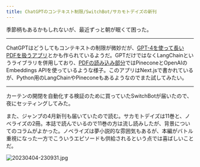 ```yaml
---
title: ChatGPTのコンテキスト制限/SwitchBot/サカモトデイズの新刊
---
```


季節柄もあるかもしれないが、最近ずっと朝が眠くて困った。

---

ChatGPTはどうしてもコンテキストの制限が微妙だが、[GPT-4を使って長いPDFを扱うアプリ](https://github.com/mayooear/gpt4-pdf-chatbot-langchain)とかも作られているようだ。GPTだけではなくLangChainというライブラリを併用しており、[PDFの読み込み部分](https://github.com/mayooear/gpt4-pdf-chatbot-langchain/blob/main/scripts/ingest-data.ts)ではPineconeとOpenAIのEmbeddings APIを使っているような様子。このアプリはNext.jsで書かれているが、Python用のLangChainやPineconeもあるようなのでまた試してみたい。

---

カーテンの開閉を自動化する検証のために買っていたSwitchBotが届いたので、夜にセッティングしてみた。

また、ジャンプの4月新刊も届いていたので読む。サカモトデイズは11巻と、ノベライズの2冊。本誌で読んでいるので11巻の方は流し読みしたが、背景についてのコラムがよかった。ノベライズは夢小説的な雰囲気もあるが、本編がバトル重視になった一方でこういうエピソードも供給されるという点では喜ばしいことだ。

![20230404-230931.jpg](https://ceshmina-photos.s3.ap-northeast-1.amazonaws.com/medium/202304/20230404-230931.jpg)
